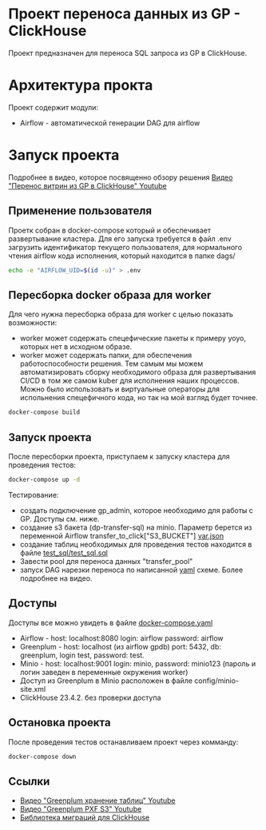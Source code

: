 # Проект переноса данных из GP - ClickHouse
Проект предназначен для переноса SQL запроса из GP в ClickHouse.

# Архитектура прокта
Проект содержит модули:
- Airflow - автоматической генерации DAG для airflow


# Запуск проекта
Подробнее в видео, которое посвященно обзору решения [Видео "Перенос витрин из GP в ClickHouse" Youtube](https://youtu.be/dey55MKv6-U)

## Применение пользователя
Проетк собран в docker-compose который и обеспечивает развертывание кластера. Для его запуска требуется в файл .env загрузить идентификатор текущего пользователя, для нормального чтения airflow кода исполнения, который находится в папке dags/
```sh
echo -e "AIRFLOW_UID=$(id -u)" > .env
```
## Пересборка docker образа для worker
Для чего нужна пересборка образа для worker с целью показать возможности:
- worker может содержать спецефические пакеты к примеру yoyo, которых нет в исходном образе.
- worker может содержать  папки, для обеспечения работоспособности решения.
Тем самым мы можем автоматизировать сборку необходимого образа для развертывания CI/CD в том же самом kuber для исполнения наших процессов. Можно было использовать и виртуальные операторы для испольнения спецефичного кода, но так на мой взгляд будет точнее. 
```sh
docker-compose build
```

## Запуск проекта
После пересборки проекта, приступаем к запуску кластера для проведения тестов:
```sh
docker-compose up -d
```
Тестирование:
- создать подключение gp_admin, которое необходимо для работы с GP. Доступы см. ниже.
- создание s3 бакета (dp-transfer-sql) на minio. Параметр берется из переменной Airflow transfer_to_click["S3_BUCKET"] [var.json](./var.json)
- создание таблиц необходимых для проведения тестов находится в файле  [test_sql/test_sql.sql](./test_sql/test_sql.sql)
- Завести pool для переноса данных "transfer_pool"
- запуск DAG нарезки переноса по написанной  [yaml](./dags/transfersql_configs/transfer_sql.yaml) схеме.
Более подробнее на видео.

## Доступы
Доступы все можно увидеть в файле  [docker-compose.yaml](./docker-compose.yaml)
- Airflow - host: localhost:8080 login: airflow password: airflow
- Greenplum - host: localhost (из airflow gpdb) port: 5432, db: greenplum, login test, password: test.
- Minio - host: localhost:9001 login: minio, password: minio123 (пароль и логин заведен в переменные окружения worker)
- Доступ из Greenplum в Minio расположен в файле config/minio-site.xml
- ClickHouse 23.4.2. без проверки доступа


## Остановка проекта
После проведения тестов останавливаем проект через комманду:
```sh
docker-compose down
```

## Ссылки
- [Видео "Greenplum хранение таблиц" Youtube](https://youtu.be/yV0leI-lRWM)
- [Видео "Greenplum PXF S3" Youtube](https://youtu.be/iz-J_yFHgTE)
- [Библиотека миграций для ClickHouse](https://github.com/Infinidat/infi.clickhouse_orm)